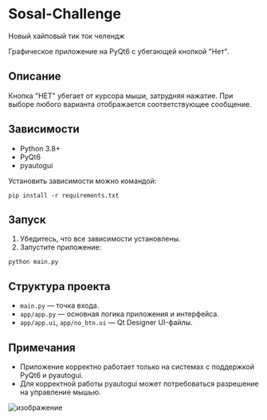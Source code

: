 # Sosal-Challenge

Новый хайповый тик ток челендж

Графическое приложение на PyQt6 с убегающей кнопкой "Нет".

## Описание

Кнопка "НЕТ" убегает от курсора мыши, затрудняя нажатие. При выборе любого варианта отображается соответствующее сообщение.

## Зависимости

- Python 3.8+
- PyQt6
- pyautogui

Установить зависимости можно командой:

```
pip install -r requirements.txt
```

## Запуск

1. Убедитесь, что все зависимости установлены.
2. Запустите приложение:

```
python main.py
```

## Структура проекта

- `main.py` — точка входа.
- `app/app.py` — основная логика приложения и интерфейса.
- `app/app.ui`, `app/no_btn.ui` — Qt Designer UI-файлы.

## Примечания

- Приложение корректно работает только на системах с поддержкой PyQt6 и pyautogui.
- Для корректной работы pyautogui может потребоваться разрешение на управление мышью.

![изображение](https://github.com/user-attachments/assets/c06b1282-2013-4d66-9659-8b46ddeb85e0)

